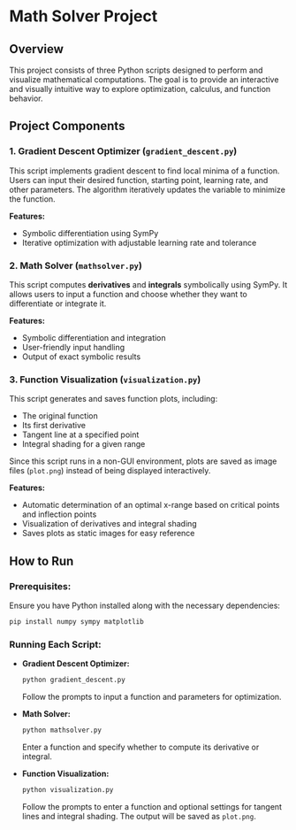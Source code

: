 # Math Solver Project

## Overview
This project consists of three Python scripts designed to perform and visualize mathematical computations. The goal is to provide an interactive and visually intuitive way to explore optimization, calculus, and function behavior.

## Project Components

### 1. Gradient Descent Optimizer (`gradient_descent.py`)
This script implements gradient descent to find local minima of a function. Users can input their desired function, starting point, learning rate, and other parameters. The algorithm iteratively updates the variable to minimize the function.

**Features:**
- Symbolic differentiation using SymPy
- Iterative optimization with adjustable learning rate and tolerance

### 2. Math Solver (`mathsolver.py`)
This script computes **derivatives** and **integrals** symbolically using SymPy. It allows users to input a function and choose whether they want to differentiate or integrate it.

**Features:**
- Symbolic differentiation and integration
- User-friendly input handling
- Output of exact symbolic results

### 3. Function Visualization (`visualization.py`)
This script generates and saves function plots, including:
- The original function
- Its first derivative
- Tangent line at a specified point
- Integral shading for a given range

Since this script runs in a non-GUI environment, plots are saved as image files (`plot.png`) instead of being displayed interactively.

**Features:**
- Automatic determination of an optimal x-range based on critical points and inflection points
- Visualization of derivatives and integral shading
- Saves plots as static images for easy reference

## How to Run
### **Prerequisites:**
Ensure you have Python installed along with the necessary dependencies:
```sh
pip install numpy sympy matplotlib
```

### **Running Each Script:**
- **Gradient Descent Optimizer:**
  ```sh
  python gradient_descent.py
  ```
  Follow the prompts to input a function and parameters for optimization.

- **Math Solver:**
  ```sh
  python mathsolver.py
  ```
  Enter a function and specify whether to compute its derivative or integral.

- **Function Visualization:**
  ```sh
  python visualization.py
  ```
  Follow the prompts to enter a function and optional settings for tangent lines and integral shading. The output will be saved as `plot.png`.



